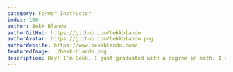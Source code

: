 ```yaml
---
category: Former Instructor
index: 100
author: Bekk Blando
authorGitHub: https://github.com/bekkblando
authorAvatar: https://github.com/bekkblando.png
authorWebsite: https://www.bekkblando.com/
featuredImage: ./bekk-blando.png
description: Hey! I’m Bekk. I just graduated with a degree in math. I enjoy software development and working with non-profits.
---
```

